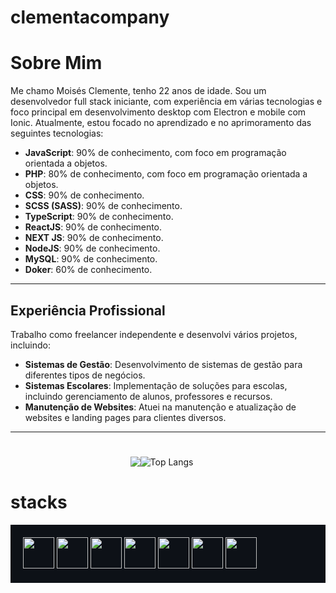 # clementacompany

# Sobre Mim

Me chamo Moisés Clemente, tenho 22 anos de idade. Sou um desenvolvedor full stack iniciante, com experiência em várias tecnologias e foco principal em desenvolvimento desktop com Electron e mobile com Ionic. Atualmente, estou focado no aprendizado e no aprimoramento das seguintes tecnologias:

- **JavaScript**: 90% de conhecimento, com foco em programação orientada a objetos.
- **PHP**: 80% de conhecimento, com foco em programação orientada a objetos.
- **CSS**: 90% de conhecimento.
-  **SCSS (SASS)**: 90% de conhecimento.
- **TypeScript**: 90% de conhecimento.
-  **ReactJS**: 90% de conhecimento.
-  **NEXT JS**: 90% de conhecimento.
-  **NodeJS**: 90% de conhecimento.
- **MySQL**: 90% de conhecimento.
- **Doker**: 60% de conhecimento.
  





---

## Experiência Profissional

Trabalho como freelancer independente e desenvolvi vários projetos, incluindo:

- **Sistemas de Gestão**: Desenvolvimento de sistemas de gestão para diferentes tipos de negócios.
- **Sistemas Escolares**: Implementação de soluções para escolas, incluindo gerenciamento de alunos, professores e recursos.
- **Manutenção de Websites**: Atuei na manutenção e atualização de websites e landing pages para clientes diversos.

---





#

<div style="display: flex; justify-content: center;">
 <img src="https://github-readme-stats.vercel.app/api?username=clementscompany&show_icons=true&bg_color=000000&text_color=4fff67&icon_color=4fff67)](https://github.com/anuraghazra/github-readme-stats">
  <img src="https://github-readme-stats.vercel.app/api/top-langs/?username=clementscompany&layout=compact&width=400&height=200&bg_color=000000" alt="Top Langs" style="margin-right: 20px;">
</div>

  # stacks
  
<div style="background-color: #0d1117; padding: 20px;">
  <img src="https://github.com/clementscompany/clementscompany/assets/130271950/2f185800-f9a8-4348-b4da-4851b28ae185" width="50" height="50">
  <img src="https://github.com/clementscompany/clementscompany/assets/130271950/70d73397-c2ca-4087-9bd7-5364bcfc0215" width="50" height="50">
  <img src="https://github.com/clementscompany/clementscompany/assets/130271950/6dfadb48-1122-4c03-aeed-5eec68791983" width="50" height="50">
  <img src="https://github.com/clementscompany/clementscompany/assets/130271950/5d07219d-de92-4ca9-8268-abd60d724c3e" width="50" height="50">
  <img src="https://github.com/clementscompany/clementscompany/assets/130271950/5d793f5b-3771-42c4-bfe7-2d961a1bedc9" width="50" height="50">
  <img src="https://github.com/clementscompany/clementscompany/assets/130271950/100a6997-ee38-40d5-89f7-3beaa52a6835" width="50" height="50">
  <img src="https://github.com/clementscompany/clementscompany/assets/130271950/95e8556b-f96c-4b7d-b26c-ff81ccb541ec" width="50" height="50">
</div>













